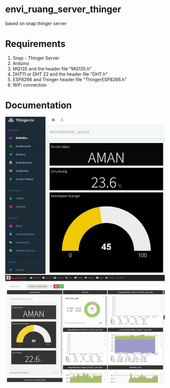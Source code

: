 # envi_ruang_server_thinger
based on snap thinger server

# Requirements
1. Snap - Thinger Server
2. Arduino 
3. MQ135 and the header file "MQ135.h"
4. DHT11 or DHT 22 and the header file "DHT.h"
5. ESP8266 and Thinger header file "ThingerESP8266.h"
6. WiFi connection

# Documentation
![dashboard](https://github.com/didikw/envi_ruang_server_thinger/blob/main/envi_ruang_server.JPG)
![embeded](https://github.com/didikw/envi_ruang_server_thinger/blob/main/embeded_envi.JPG)
